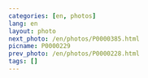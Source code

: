 ```yaml
---
categories: [en, photos]
lang: en
layout: photo
next_photo: /en/photos/P0000385.html
picname: P0000229
prev_photo: /en/photos/P0000228.html
tags: []
---
```

